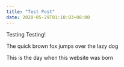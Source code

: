 ```yaml
---
title: "Test Post"
date: 2020-05-29T01:10:03+08:00
---
```

Testing Testing!

The quick brown fox jumps over the lazy dog

This is the day when this website was born